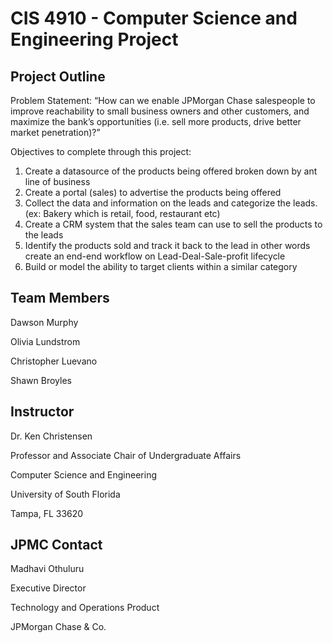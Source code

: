 # CIS 4910 - Computer Science and Engineering Project

## Project Outline

Problem Statement: “How can we enable JPMorgan Chase salespeople to improve reachability to small business owners and other customers, and maximize the bank’s opportunities (i.e. sell more products, drive better market penetration)?”

Objectives to complete through this project: 
1. Create a datasource of the products being offered broken down by ant line of business
2. Create a portal (sales) to advertise the products being offered
3. Collect the data and information on the leads and categorize the leads. (ex: Bakery which is retail, food, restaurant etc)
4. Create a CRM system that the sales team can use to sell the products to the leads
5. Identify the products sold and track it back to the lead in other words create an end-end workflow on Lead-Deal-Sale-profit lifecycle
6. Build or model the ability to target clients within a similar category

## Team Members 

Dawson Murphy

Olivia Lundstrom

Christopher Luevano

Shawn Broyles

## Instructor

Dr. Ken Christensen

Professor and Associate Chair of Undergraduate Affairs

Computer Science and Engineering

University of South Florida

Tampa, FL 33620

## JPMC Contact

Madhavi Othuluru

Executive Director

Technology and Operations Product

JPMorgan Chase & Co.
